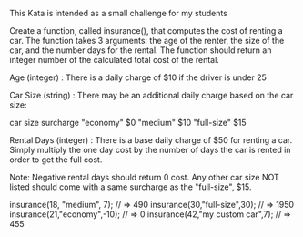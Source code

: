 This Kata is intended as a small challenge for my students

Create a function, called insurance(), that computes the cost of renting a car. The function takes 3 arguments: the age of the renter, the size of the car, and the number days for the rental. The function should return an integer number of the calculated total cost of the rental.

Age (integer) : There is a daily charge of $10 if the driver is under 25

Car Size (string) : There may be an additional daily charge based on the car size:

car size surcharge "economy" $0 "medium" $10 "full-size" $15

Rental Days (integer) : There is a base daily charge of $50 for renting a car. Simply multiply the one day cost by the number of days the car is rented in order to get the full cost.

Note: Negative rental days should return 0 cost. Any other car size NOT listed should come with a same surcharge as the "full-size", $15.

insurance(18, "medium", 7); // => 490
insurance(30,"full-size",30); // => 1950
insurance(21,"economy",-10); // => 0
insurance(42,"my custom car",7); // => 455